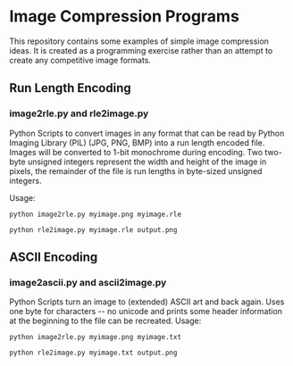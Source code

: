 Image Compression Programs
============

This repository contains some examples of simple image compression ideas.  It is created as a programming exercise rather than an attempt to create any competitive image formats.

## Run Length Encoding
### image2rle.py and rle2image.py
Python Scripts to convert images in any format that can be read by Python Imaging Library (PIL) (JPG, PNG, BMP) into a run length encoded file.  Images will be converted to 1-bit monochrome during encoding.  Two two-byte unsigned integers represent the width and height of the image in pixels, the remainder of the file is run lengths in byte-sized unsigned integers.

Usage: 

`python image2rle.py myimage.png myimage.rle`

`python rle2image.py myimage.rle output.png`

## ASCII Encoding
### image2ascii.py and ascii2image.py
Python Scripts turn an image to (extended) ASCII art and back again.  Uses one byte for characters -- no unicode and prints some header information at the beginning to the file can be recreated. 
Usage: 

`python image2rle.py myimage.png myimage.txt`

`python rle2image.py myimage.txt output.png`
